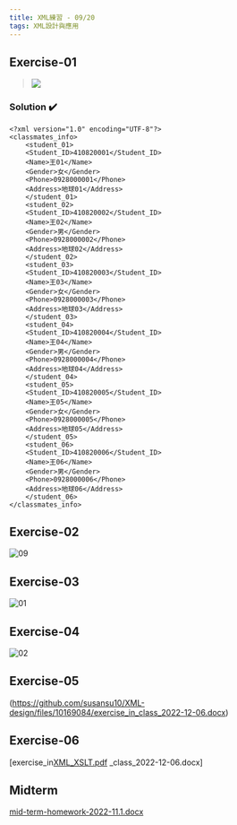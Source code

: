 ```yaml
---
title: XML練習 - 09/20  
tags: XML設計與應用
---
```

## Exercise-01
>![](https://i.imgur.com/aylLTpI.png)
### Solution :heavy_check_mark: 
```xml=
<?xml version="1.0" encoding="UTF-8"?>
<classmates_info>
	<student_01>
	<Student_ID>410820001</Student_ID>
	<Name>王01</Name>
	<Gender>女</Gender>
	<Phone>0928000001</Phone>
	<Address>地球01</Address>
	</student_01>
	<student_02>
	<Student_ID>410820002</Student_ID>
	<Name>王02</Name>
	<Gender>男</Gender>
	<Phone>0928000002</Phone>
	<Address>地球02</Address>
	</student_02>
	<student_03>
	<Student_ID>410820003</Student_ID>
	<Name>王03</Name>
	<Gender>女</Gender>
	<Phone>0928000003</Phone>
	<Address>地球03</Address>
	</student_03>
	<student_04>
	<Student_ID>410820004</Student_ID>
	<Name>王04</Name>
	<Gender>男</Gender>
	<Phone>0928000004</Phone>
	<Address>地球04</Address>
	</student_04>
	<student_05>
	<Student_ID>410820005</Student_ID>
	<Name>王05</Name>
	<Gender>女</Gender>
	<Phone>0928000005</Phone>
	<Address>地球05</Address>
	</student_05>
	<student_06>
	<Student_ID>410820006</Student_ID>
	<Name>王06</Name>
	<Gender>男</Gender>
	<Phone>0928000006</Phone>
	<Address>地球06</Address>
	</student_06>
</classmates_info>
```
## Exercise-02
![09](https://user-images.githubusercontent.com/75154678/200302807-828dc5ef-1928-4537-97b4-dd621d674d21.png)

## Exercise-03
![01](https://user-images.githubusercontent.com/75154678/200303035-26405956-6b54-4cbe-9b0b-9627e87139bd.png)

## Exercise-04
![02](https://user-images.githubusercontent.com/75154678/200303358-88ce774d-72a9-4ab9-a2bf-78481b74ed9d.png)

## Exercise-05
(https://github.com/susansu10/XML-design/files/10169084/exercise_in_class_2022-12-06.docx)

## Exercise-06
[exercise_in[XML_XSLT.pdf](https://github.com/susansu10/XML-design/files/10286538/XML_XSLT.pdf)
_class_2022-12-06.docx]

## Midterm
[mid-term-homework-2022-11.1.docx](https://github.com/susansu10/XML-design/files/10154010/mid-term-homework-2022-11.1.docx)

